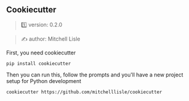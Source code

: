 ## Cookiecutter

> 1️⃣ version: 0.2.0

 > ✍️ author: Mitchell Lisle

First, you need cookiecutter

```shell
pip install cookiecutter
```

Then you can run this, follow the prompts and you'll have a new project setup for Python development
```shell
cookiecutter https://github.com/mitchelllisle/cookiecutter
```
